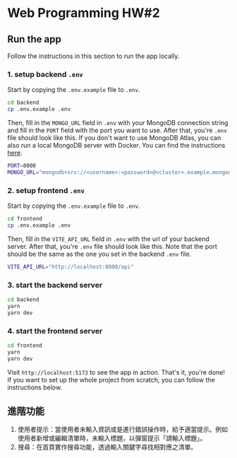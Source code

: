# Web Programming HW#2

## Run the app

Follow the instructions in this section to run the app locally.

### 1. setup backend `.env`

Start by copying the `.env.example` file to `.env`.

```bash
cd backend
cp .env.example .env
```

Then, fill in the `MONGO_URL` field in `.env` with your MongoDB connection string and fill in the `PORT` field with the port you want to use. After that, you're `.env` file should look like this. If you don't want to use MongoDB Atlas, you can also run a local MongoDB server with Docker. You can find the instructions [here](https://hub.docker.com/_/mongo).

```bash
PORT=8000
MONGO_URL="mongodb+srv://<username>:<password>@<cluster>.example.mongodb.net/?retryWrites=true&w=majority"
```

### 2. setup frontend `.env`

Start by copying the `.env.example` file to `.env`.

```bash
cd frontend
cp .env.example .env
```

Then, fill in the `VITE_API_URL` field in `.env` with the url of your backend server. After that, you're `.env` file should look like this. Note that the port should be the same as the one you set in the backend `.env` file.

```bash
VITE_API_URL="http://localhost:8000/api"
```

### 3. start the backend server

```bash
cd backend
yarn
yarn dev
```

### 4. start the frontend server

```bash
cd frontend
yarn
yarn dev
```

Visit `http://localhost:5173` to see the app in action. That's it, you're done! If you want to set up the whole project from scratch, you can follow the instructions below.

## 進階功能
1. 使用者提示：當使用者未輸入資訊或是進行錯誤操作時，給予適當提示。例如使用者新增或編輯清單時，未輸入標題，以彈窗提示「請輸入標題」。
3. 搜尋：在首頁實作搜尋功能，透過輸入關鍵字尋找相對應之清單。